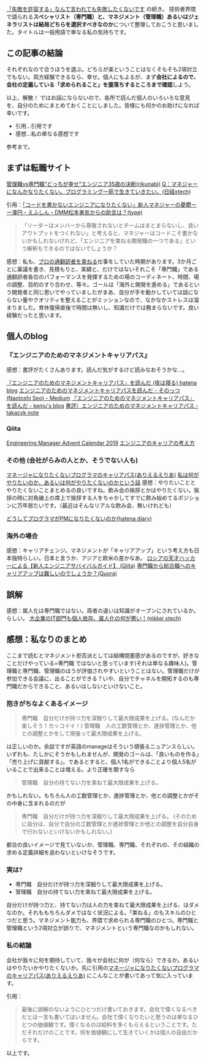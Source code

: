 [「失敗を許容する」なんて言われても失敗したくないです](https://qiita.com/e99h2121/items/873281d73cc504e5a64d) の続き。
技術者界隈で語られる**スペシャリスト（専門職）と、マネジメント（管理職）あるいはジェネラリストは結局どちらを選択すべきなのか**について整理しておこうと思いました。タイトルは一般用語で単なる私の気持ちです。

## この記事の結論

それぞれなので合うほうを選ぶ。どちらが楽ということはなくそもそも2項対立でもない。両方経験できるなら、幸せ。個人にもよるが、まず**会社によるので、会社の定義している「求められること」を腹落ちするところまで確認**しよう。

以上、解散！
ではお話にならないので、各所で読んだ個人のいろいろな意見を、自分のためにまとめておくことにしました。皆様にも何かのお助けになれば幸いです。

- 引用...引用です
- 感想...私の単なる感想です

参考まで。


## まずは転職サイト

[管理職vs専門職“どっちが幸せ”エンジニア35歳の決断(rikunabi)](https://next.rikunabi.com/tech/docs/ct_s03600.jsp?p=000314)
[Q：マネジャーになんかなりたくない。プログラミング一筋で生きていきたい。(日経xtech)](https://xtech.nikkei.com/it/article/COLUMN/20061204/255815/)

引用：[「コードを書かないエンジニアになりたくない」新人マネジャーの憂鬱ーー澤円・えふしん・DMM松本勇気からの助言は？(type)](https://type.jp/et/feature/13074/)

> 「リーダーはメンバーから尊敬されないとチームはまとまらないし、良いアウトプットをつくれない」と考えると、マネジャーはコードこそ書かないかもしれないけれど、「エンジニアを束ねる開発職の一つである」という解釈もできるのではないでしょうか？

感想：私も、[プロの通翻訳者を束ねる](https://qiita.com/e99h2121/items/2d23ef33dfaa2797c363)仕事をしていた時期があります。3か月ごとに稟議を書き、見積もりと、実績と、だけではないそれこそ「専門職」である通翻訳者各位のパフォーマンスを発揮するための場のコーディネート、時間、場の調整、目的のすり合わせ、等々。ゴールは「海外と開発を進める」であるという開発者と同じ思いでやっていましたがまあ、自分が手を動かしていては話にならない量やクオリティを整えることがミッションなので、なかなかストレスは溜まりました。育休復帰直後で時間は無いし、知識だけでは務まらないです。良い経験だったと思います。


## 個人のblog
### 『エンジニアのためのマネジメントキャリアパス』
感想：書評がたくさんあります。読んだ気がするけど読みなおそうかな...。

[『エンジニアのためのマネジメントキャリアパス』を読んだ (夜は寝る) hatena blog](https://kyabatalian.hatenablog.com/entry/2019/06/23/221417)
[エンジニアのためのマネジメントキャリアパスを読んだ - そのっつ (Naotoshi Seo) - Medium](https://sonots.medium.com/%E3%82%A8%E3%83%B3%E3%82%B8%E3%83%8B%E3%82%A2%E3%81%AE%E3%81%9F%E3%82%81%E3%81%AE%E3%83%9E%E3%83%8D%E3%82%B8%E3%83%A1%E3%83%B3%E3%83%88%E3%82%AD%E3%83%A3%E3%83%AA%E3%82%A2%E3%83%91%E3%82%B9%E3%82%92%E8%AA%AD%E3%82%93%E3%81%A0-b7ceafc5b385)
[『エンジニアのためのマネジメントキャリアパス』を読んだ - kenju's blog](https://itiskj.hatenablog.com/entry/2018/10/31/220108)
[書評）エンジニアのためのマネジメントキャリアパス - takacyk note](https://takacyk.hateblo.jp/entry/2019/01/04/123305)


### Qiita 
[Engineering Manager Advent Calendar 2019](https://qiita.com/advent-calendar/2019/em)
[エンジニアのキャリアの考え方](https://qiita.com/aki/items/71588ba72a45a435ea2b)


### その他 (会社がらみの人とか、そうでない人も)

[マネージャになりたくないプログラマのキャリアパス(ありえるえりあ)](http://dev.ariel-networks.com/wp/archives/1878)
[私は何がやりたいのか、あるいは何がやりたくないのかという話](https://blog.kengo-toda.jp/entry/2014/02/01/131321)
感想：やりたいこととやりたくないことまとめるの良いですね。飲み会の挨拶とかはやりたくない。挨拶の時に対角線上の席上で挨拶する人をちゃかしてすでに飲み始めてるポジションに万年居たいです。（最近はそんなリアルな飲み会、無いけれども）

[どうしてプログラマがPMになりたくないのか(hatena diary)](https://gothedistance.hatenadiary.jp/entry/20100426/1272288643)

### 海外の場合

感想：キャリアチェンジ。マネジメントが「キャリアアップ」という考え方も日本独特らしい。日本と言うか、アジアと欧米の差かなあ。
[ロシアの天才ハッカーによる【新人エンジニアサバイバルガイド】 (Qiita)](https://qiita.com/jacksuzuki/items/b2fa6b44962e73a53d08)
[専門職から総合職へのキャリアアップは難しいのでしょうか？(Quora)](https://jp.quora.com/%E5%B0%82%E9%96%80%E8%81%B7%E3%81%8B%E3%82%89%E7%B7%8F%E5%90%88%E8%81%B7%E3%81%B8%E3%81%AE%E3%82%AD%E3%83%A3%E3%83%AA%E3%82%A2%E3%82%A2%E3%83%83%E3%83%97%E3%81%AF%E9%9B%A3%E3%81%97%E3%81%84%E3%81%AE%E3%81%A7)

## 誤解

感想：属人化は専門職ではない。両者の違いは知識がオープンにされているか。らしい。
[大企業のIT部門も個人依存、属人化の何が悪い！(nikkei xtech)](https://xtech.nikkei.com/it/atcl/column/16/100400218/042100016/)

## 感想：私なりのまとめ

ここまで読むとマネジメント拒否派としては結構閉塞感があるのですが、好きなことだけやっている=専門職 ではないと思っています(それは単なる趣味人)。管理職と専門職、管理職のほうが評価されやすいということはない。管理職だけが参加できる会議に、出ることができる？いや、自分でチャネルを開拓するのも専門職だからできること、あるいはしないといけないこと。

### 抱きがちなよくあるイメージ

> 専門職　自分だけが持つ力を深掘りして最大限成果を上げる。(なんだか楽しそう！カッコイイ！)
> 管理職　人の工数管理とか、進捗管理とか、他との調整とかをして頑張って最大限成果を上げる。

は正しいのか。余談ですが英語のmanageはそういう頑張るニュアンスらしい。いずれも、たしかにそうかもしれませんが、開発のゴールは、「良いものを作る」「売り上げに貢献する」。であるとすると、個人1名ができることより個人5名がいることで出来ることは増える。より正確を期すなら

> 管理職　自分の持てない力を束ねて最大限成果を上げる。

かもしれない。もちろん人の工数管理とか、進捗管理とか、他との調整とかがその中身に含まれるのだが

> 専門職　自分だけが持つ力を深掘りして最大限成果を上げる。
> (そのために自分は、自分で自分の工数管理とか進捗管理とか他との調整を自分自身で行わないといけないかもしれない。) 

都合の良いイメージで見ていないか、管理職、専門職、それぞれの、その組織の求める定義詳細を追わないといけなそうです。

### 実は?

- 専門職　自分だけが持つ力を深掘りして最大限成果を上げる。
- 管理職　自分の持てない力を束ねて最大限成果を上げる。

自分だけが持つ力と、持てない力は人の力を束ねて最大限成果を上げる、はダメなのか。それももちろんダメではなく状況による。「束ねる」のもスキルのひとつだと思う。マネジメント能力も、界隈で求められる専門職のひとつ。専門職と管理職という2項対立が誤りで、マネジメントという専門職なのかもしれない。


### 私の結論

会社が我々に何を期待していて、我々が会社に何が（何なら）できるか。あるいはやりたいかやりたくないか。先に引用の[マネージャになりたくないプログラマのキャリアパス(ありえるえりあ)](http://dev.ariel-networks.com/wp/archives/1878) にこんなことが書いてあって気に入っています。

引用：
> 最後に誤解のないようにひとつだけ書いておきます。会社で偉くなるべきだとは一言も書いてはいません。会社で偉くなりたいと思うのは単なるひとつの価値観です。偉くなるのは給料を多くもらえるということです。ただそれだけのことです。何を価値観にして生きていくかは個人の自由だからです。

以上です。

